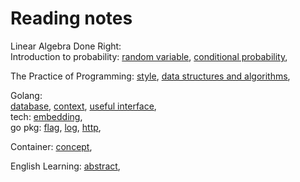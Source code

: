 # Reading notes

Linear Algebra Done Right:  
Introduction to probability:
[random variable](./probability/random_variable.md),
[conditional probability](./probability/conditional_probability.md),

The Practice of Programming:
[style](./practice/style.md),
[data structures and algorithms](./practice/algorithm.md),

Golang:  
[database](./golang/database.md), [context](./golang/context.md),
[useful interface](./golang/useful_interface.md),  
tech:
[embedding](./golang/tech/embedding.md),  
go pkg:
[flag](./golang/pkg/flag.md),
[log](./golang/pkg/log.md),
[http](./golang/pkg/http.md),

Container: [concept](./container/concept.md),

English Learning:
[abstract](./english/abstract.md),
